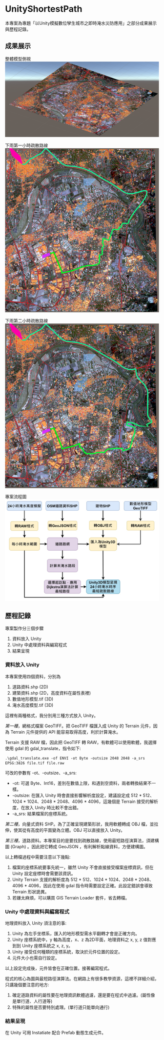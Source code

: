 # UnityShortestPath

本專案為專題「以Unity模擬數位孿生城市之即時淹水災防應用」之部分成果展示與歷程記錄。

## 成果展示

整體模型側視
<img src=".\result_pic\pic1.png"/>

下雨第一小時疏散路線
<img src=".\result_pic\pic2.png"/>

下雨第二小時疏散路線
<img src=".\result_pic\pic3.png"/>

專案流程圖
<img src=".\result_pic\pic4.jpg"/>

## 歷程記錄

專案製作分三個步驟

1. 資料放入 Unity
2. Unity 中處理資料與編寫程式
3. 結果呈現

### 資料放入 Unity

本專案使用四個資料，分別為
1. 道路資料.shp (2D)
2. 建築資料.shp (2D，高度資料在屬性表裡)
3. 數值地形模型.tif (3D)
4. 淹水高度模型.tif (3D)


這裡有兩種格式，我分別用三種方式放入 Unity。

*第一種*，網格式檔案 GeoTIFF。把 GeoTIFF 檔匯入成 Unity 的 Terrain 元件，因為 Terrain 元件提供的 API 能容易取得高度，利於計算淹水。

Terrain 支援 RAW 檔，因此把 GeoTIFF 轉 RAW，有軟體可以使用軟體，我選擇使用 gdal 的 gdal_translate，指令如下:

```
.\gdal_translate.exe -of ENVI -ot Byte -outsize 2048 2048 -a_srs EPSG:3826 file.tif file.raw
```

可改的參數有 -ot、-outsize、-a_srs:
* -ot: 可選 Byte、Int16，差別在數值上限，和遇到空資料，兩者轉換結果不一樣。 
* -outsize: 在匯入 Unity 時會直接影響解析度設定，建議設定成 512 * 512、1024 * 1024、2048 * 2048、4096 * 4096，這幾個是 Terrain 接受的解析度，在放入 Unity 時比較不會出錯。
* -a_srs: 結果檔案的座標系統。

*第二種*，向量式資料 SHP。為了正確呈現建築形狀，我用軟體轉成 OBJ 檔，並拉伸，使其從有高度的平面變為立體。OBJ 可以直接放入 Unity。

*第三種*，道路資料。本專案目的是要找到疏散路線，使用最短路徑演算法，須建構圖 (Graph) 。因此把它轉成 GeoJSON ，有利解析點線資料，方便建構圖。

以上轉檔過程中需要注意以下幾點:
1. 檔案的座標系統要事先統一，雖然 Unity 不會直接接受檔案座標資訊，但在 Unity 設定座標時會需要該資訊。
2. Unity Terrain 支援的解析度為 512 * 512、1024 * 1024、2048 * 2048、4096 * 4096，因此在使用 gdal 指令時需要設定正確。此設定錯誤會導致 Terrain 形狀詭異。
3. 若嫌太麻煩，可以購買 GIS Terrain Loader 套件，省去轉檔。

### Unity 中處理資料與編寫程式

地理資料放入 Unity 須注意的事:
1. Unity 為左手坐標系，匯入的地形模型需水平翻轉才會是正確方向。
2. Unity 座標系統中，y 軸為高度，x、z 為2D平面，地理資料之 x, y, z 值對應到到 Unity 座標系統之 x, z, y。
3. Unity 接受任何種類的座標系統，取決於元件位置的設定。
4. 元件大小也需自行設定。

以上設定完成後，元件皆會在正確位置。接著編寫程式。

程式的核心為圖與最短路徑演算法。在網路上有很多教學資源，這裡不詳細介紹，只講幾個要注意的地方:
1. 確定道路資料的屬性要在地理資訊軟體過濾，還是要在程式中過濾。(屬性像是單行道、人行道等)
2. 特殊的屬性是否要特別處理。(單行道只能單向通行)


### 結果呈現

在 Unity 可用 Instatiate 配合 Prefab 動態生成元件。

